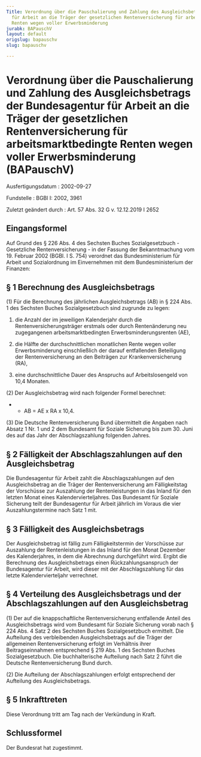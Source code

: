 ```yaml
---
Title: Verordnung über die Pauschalierung und Zahlung des Ausgleichsbetrags der Bundesagentur
  für Arbeit an die Träger der gesetzlichen Rentenversicherung für arbeitsmarktbedingte
  Renten wegen voller Erwerbsminderung
jurabk: BAPauschV
layout: default
origslug: bapauschv
slug: bapauschv

---
```


# Verordnung über die Pauschalierung und Zahlung des Ausgleichsbetrags der Bundesagentur für Arbeit an die Träger der gesetzlichen Rentenversicherung für arbeitsmarktbedingte Renten wegen voller Erwerbsminderung (BAPauschV)

Ausfertigungsdatum
:   2002-09-27

Fundstelle
:   BGBl I: 2002, 3961

Zuletzt geändert durch
:   Art. 57 Abs. 32 G v. 12.12.2019 I 2652


## Eingangsformel

Auf Grund des § 226 Abs. 4 des Sechsten Buches Sozialgesetzbuch - Gesetzliche Rentenversicherung - in der Fassung der Bekanntmachung vom 19. Februar 2002 (BGBl. I S. 754) verordnet das Bundesministerium für Arbeit und Sozialordnung im Einvernehmen mit dem Bundesministerium der Finanzen:


## § 1 Berechnung des Ausgleichsbetrags

(1) Für die Berechnung des jährlichen Ausgleichsbetrags (AB) in § 224 Abs. 1 des Sechsten Buches Sozialgesetzbuch sind zugrunde zu legen:

1.  die Anzahl der im jeweiligen Kalenderjahr durch die Rentenversicherungsträger erstmals oder durch Rentenänderung neu zugegangenen arbeitsmarktbedingten Erwerbsminderungsrenten (AE),


2.  die Hälfte der durchschnittlichen monatlichen Rente wegen voller Erwerbsminderung einschließlich der darauf entfallenden Beteiligung der Rentenversicherung an den Beiträgen zur Krankenversicherung (RA),


3.  eine durchschnittliche Dauer des Anspruchs auf Arbeitslosengeld von 10,4 Monaten.




(2) Der Ausgleichsbetrag wird nach folgender Formel berechnet:

*
    *   AB = AE x RA x 10,4.







(3) Die Deutsche Rentenversicherung Bund übermittelt die Angaben nach Absatz 1 Nr. 1 und 2 dem Bundesamt für Soziale Sicherung bis zum 30. Juni des auf das Jahr der Abschlagszahlung folgenden Jahres.


## § 2 Fälligkeit der Abschlagszahlungen auf den Ausgleichsbetrag

Die Bundesagentur für Arbeit zahlt die Abschlagszahlungen auf den Ausgleichsbetrag an die Träger der Rentenversicherung am Fälligkeitstag der Vorschüsse zur Auszahlung der Rentenleistungen in das Inland für den letzten Monat eines Kalendervierteljahres. Das Bundesamt für Soziale Sicherung teilt der Bundesagentur für Arbeit jährlich im Voraus die vier Auszahlungstermine nach Satz 1 mit.


## § 3 Fälligkeit des Ausgleichsbetrags

Der Ausgleichsbetrag ist fällig zum Fälligkeitstermin der Vorschüsse zur Auszahlung der Rentenleistungen in das Inland für den Monat Dezember des Kalenderjahres, in dem die Abrechnung durchgeführt wird. Ergibt die Berechnung des Ausgleichsbetrags einen Rückzahlungsanspruch der Bundesagentur für Arbeit, wird dieser mit der Abschlagszahlung für das letzte Kalendervierteljahr verrechnet.


## § 4 Verteilung des Ausgleichsbetrags und der Abschlagszahlungen auf den Ausgleichsbetrag

(1) Der auf die knappschaftliche Rentenversicherung entfallende Anteil des Ausgleichsbetrags wird vom Bundesamt für Soziale Sicherung vorab nach § 224 Abs. 4 Satz 2 des Sechsten Buches Sozialgesetzbuch ermittelt. Die Aufteilung des verbleibenden Ausgleichsbetrags auf die Träger der allgemeinen Rentenversicherung erfolgt im Verhältnis ihrer Beitragseinnahmen entsprechend § 219 Abs. 1 des Sechsten Buches Sozialgesetzbuch. Die buchhalterische Aufteilung nach Satz 2 führt die Deutsche Rentenversicherung Bund durch.

(2) Die Aufteilung der Abschlagszahlungen erfolgt entsprechend der Aufteilung des Ausgleichsbetrags.


## § 5 Inkrafttreten

Diese Verordnung tritt am Tag nach der Verkündung in Kraft.


## Schlussformel

Der Bundesrat hat zugestimmt.

